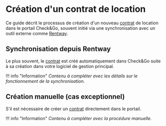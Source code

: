# Création d'un contrat de location

Ce guide décrit le processus de création d'un nouveau [contrat](../lexique.md#contrat) de location dans le portail Check&Go, souvent initié via une synchronisation avec un outil externe comme [Rentway](../lexique.md#rentway).

## Synchronisation depuis Rentway

Le plus souvent, le [contrat](../lexique.md#contrat) est créé automatiquement dans Check&Go suite à sa création dans votre logiciel de gestion principal.

!!! info "Information"
    *Contenu à compléter avec les détails sur le fonctionnement de la synchronisation.*

## Création manuelle (cas exceptionnel)

S'il est nécessaire de créer un [contrat](../lexique.md#contrat) directement dans le portail.

!!! info "Information"
    *Contenu à compléter avec la procédure manuelle.* 